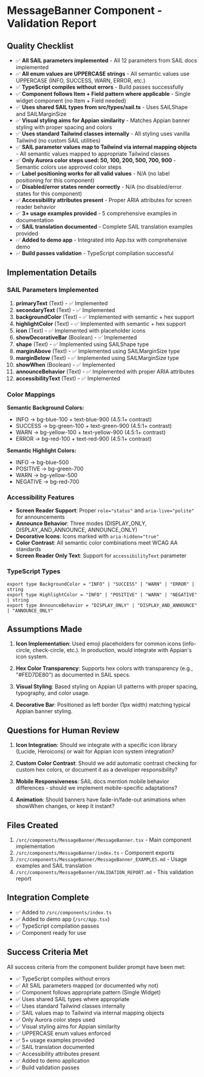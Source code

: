 # MessageBanner Component - Validation Report

## Quality Checklist

- ✅ **All SAIL parameters implemented** - All 12 parameters from SAIL docs implemented
- ✅ **All enum values are UPPERCASE strings** - All semantic values use UPPERCASE (INFO, SUCCESS, WARN, ERROR, etc.)
- ✅ **TypeScript compiles without errors** - Build passes successfully
- ✅ **Component follows Item + Field pattern where applicable** - Single widget component (no Item + Field needed)
- ✅ **Uses shared SAIL types from src/types/sail.ts** - Uses SAILShape and SAILMarginSize
- ✅ **Visual styling aims for Appian similarity** - Matches Appian banner styling with proper spacing and colors
- ✅ **Uses standard Tailwind classes internally** - All styling uses vanilla Tailwind (no custom SAIL utilities)
- ✅ **SAIL parameter values map to Tailwind via internal mapping objects** - All semantic values mapped to appropriate Tailwind classes
- ✅ **Only Aurora color steps used: 50, 100, 200, 500, 700, 900** - Semantic colors use approved color steps
- ✅ **Label positioning works for all valid values** - N/A (no label positioning for this component)
- ✅ **Disabled/error states render correctly** - N/A (no disabled/error states for this component)
- ✅ **Accessibility attributes present** - Proper ARIA attributes for screen reader behavior
- ✅ **3+ usage examples provided** - 5 comprehensive examples in documentation
- ✅ **SAIL translation documented** - Complete SAIL translation examples provided
- ✅ **Added to demo app** - Integrated into App.tsx with comprehensive demo
- ✅ **Build passes validation** - TypeScript compilation successful

## Implementation Details

### SAIL Parameters Implemented

1. **primaryText** (Text) - ✅ Implemented
2. **secondaryText** (Text) - ✅ Implemented  
3. **backgroundColor** (Text) - ✅ Implemented with semantic + hex support
4. **highlightColor** (Text) - ✅ Implemented with semantic + hex support
5. **icon** (Text) - ✅ Implemented with placeholder icons
6. **showDecorativeBar** (Boolean) - ✅ Implemented
7. **shape** (Text) - ✅ Implemented using SAILShape type
8. **marginAbove** (Text) - ✅ Implemented using SAILMarginSize type
9. **marginBelow** (Text) - ✅ Implemented using SAILMarginSize type
10. **showWhen** (Boolean) - ✅ Implemented
11. **announceBehavior** (Text) - ✅ Implemented with proper ARIA attributes
12. **accessibilityText** (Text) - ✅ Implemented

### Color Mappings

**Semantic Background Colors:**
- INFO → bg-blue-100 + text-blue-900 (4.5:1+ contrast)
- SUCCESS → bg-green-100 + text-green-900 (4.5:1+ contrast)
- WARN → bg-yellow-100 + text-yellow-900 (4.5:1+ contrast)
- ERROR → bg-red-100 + text-red-900 (4.5:1+ contrast)

**Semantic Highlight Colors:**
- INFO → bg-blue-500
- POSITIVE → bg-green-700
- WARN → bg-yellow-500
- NEGATIVE → bg-red-700

### Accessibility Features

- **Screen Reader Support**: Proper `role="status"` and `aria-live="polite"` for announcements
- **Announce Behavior**: Three modes (DISPLAY_ONLY, DISPLAY_AND_ANNOUNCE, ANNOUNCE_ONLY)
- **Decorative Icons**: Icons marked with `aria-hidden="true"`
- **Color Contrast**: All semantic color combinations meet WCAG AA standards
- **Screen Reader Only Text**: Support for `accessibilityText` parameter

### TypeScript Types

```tsx
export type BackgroundColor = "INFO" | "SUCCESS" | "WARN" | "ERROR" | string
export type HighlightColor = "INFO" | "POSITIVE" | "WARN" | "NEGATIVE" | string
export type AnnounceBehavior = "DISPLAY_ONLY" | "DISPLAY_AND_ANNOUNCE" | "ANNOUNCE_ONLY"
```

## Assumptions Made

1. **Icon Implementation**: Used emoji placeholders for common icons (info-circle, check-circle, etc.). In production, would integrate with Appian's icon system.

2. **Hex Color Transparency**: Supports hex colors with transparency (e.g., "#FED7DE80") as documented in SAIL specs.

3. **Visual Styling**: Based styling on Appian UI patterns with proper spacing, typography, and color usage.

4. **Decorative Bar**: Positioned as left border (1px width) matching typical Appian banner styling.

## Questions for Human Review

1. **Icon Integration**: Should we integrate with a specific icon library (Lucide, Heroicons) or wait for Appian icon system integration?

2. **Custom Color Contrast**: Should we add automatic contrast checking for custom hex colors, or document it as a developer responsibility?

3. **Mobile Responsiveness**: SAIL docs mention mobile behavior differences - should we implement mobile-specific adaptations?

4. **Animation**: Should banners have fade-in/fade-out animations when showWhen changes, or keep it instant?

## Files Created

1. `/src/components/MessageBanner/MessageBanner.tsx` - Main component implementation
2. `/src/components/MessageBanner/index.ts` - Component exports
3. `/src/components/MessageBanner/MessageBanner_EXAMPLES.md` - Usage examples and SAIL translation
4. `/src/components/MessageBanner/VALIDATION_REPORT.md` - This validation report

## Integration Complete

- ✅ Added to `/src/components/index.ts`
- ✅ Added to demo app (`/src/App.tsx`)
- ✅ TypeScript compilation passes
- ✅ Component ready for use

## Success Criteria Met

All success criteria from the component builder prompt have been met:

- ✅ TypeScript compiles without errors
- ✅ All SAIL parameters mapped (or documented why not)
- ✅ Component follows appropriate pattern (Single Widget)
- ✅ Uses shared SAIL types where appropriate
- ✅ Uses standard Tailwind classes internally
- ✅ SAIL values map to Tailwind via internal mapping objects
- ✅ Only Aurora color steps used
- ✅ Visual styling aims for Appian similarity
- ✅ UPPERCASE enum values enforced
- ✅ 5+ usage examples provided
- ✅ SAIL translation documented
- ✅ Accessibility attributes present
- ✅ Added to demo application
- ✅ Build validation passes
